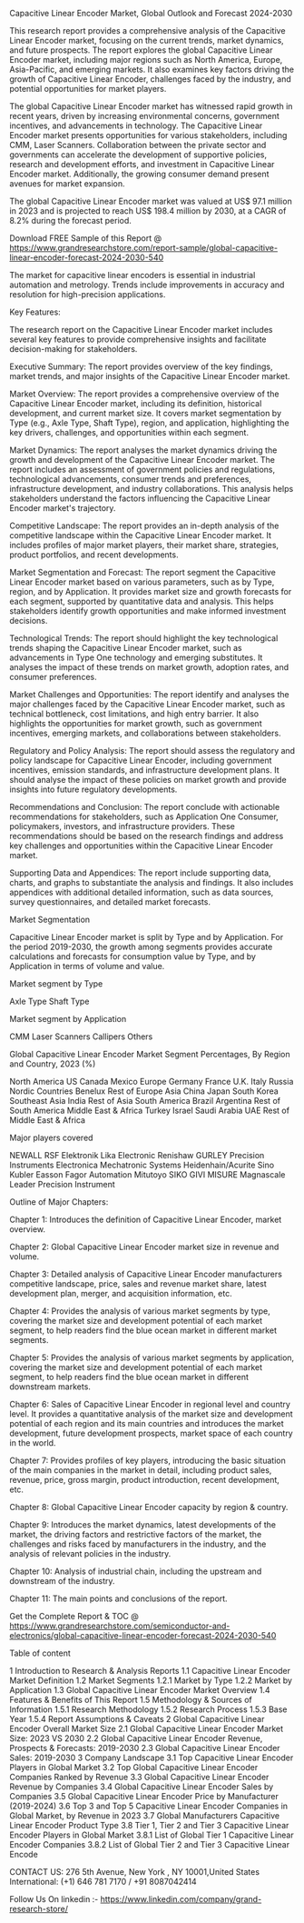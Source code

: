 Capacitive Linear Encoder Market, Global Outlook and Forecast 2024-2030


This research report provides a comprehensive analysis of the Capacitive Linear Encoder market, focusing on the current trends, market dynamics, and future prospects. The report explores the global Capacitive Linear Encoder market, including major regions such as North America, Europe, Asia-Pacific, and emerging markets. It also examines key factors driving the growth of Capacitive Linear Encoder, challenges faced by the industry, and potential opportunities for market players.

The global Capacitive Linear Encoder market has witnessed rapid growth in recent years, driven by increasing environmental concerns, government incentives, and advancements in technology. The Capacitive Linear Encoder market presents opportunities for various stakeholders, including CMM, Laser Scanners. Collaboration between the private sector and governments can accelerate the development of supportive policies, research and development efforts, and investment in Capacitive Linear Encoder market. Additionally, the growing consumer demand present avenues for market expansion.

The global Capacitive Linear Encoder market was valued at US$ 97.1 million in 2023 and is projected to reach US$ 198.4 million by 2030, at a CAGR of 8.2% during the forecast period.

Download FREE Sample of this Report @ https://www.grandresearchstore.com/report-sample/global-capacitive-linear-encoder-forecast-2024-2030-540


The market for capacitive linear encoders is essential in industrial automation and metrology. Trends include improvements in accuracy and resolution for high-precision applications.

Key Features:

The research report on the Capacitive Linear Encoder market includes several key features to provide comprehensive insights and facilitate decision-making for stakeholders.

Executive Summary: The report provides overview of the key findings, market trends, and major insights of the Capacitive Linear Encoder market.

Market Overview: The report provides a comprehensive overview of the Capacitive Linear Encoder market, including its definition, historical development, and current market size. It covers market segmentation by Type (e.g., Axle Type, Shaft Type), region, and application, highlighting the key drivers, challenges, and opportunities within each segment.

Market Dynamics: The report analyses the market dynamics driving the growth and development of the Capacitive Linear Encoder market. The report includes an assessment of government policies and regulations, technological advancements, consumer trends and preferences, infrastructure development, and industry collaborations. This analysis helps stakeholders understand the factors influencing the Capacitive Linear Encoder market's trajectory.

Competitive Landscape: The report provides an in-depth analysis of the competitive landscape within the Capacitive Linear Encoder market. It includes profiles of major market players, their market share, strategies, product portfolios, and recent developments.

Market Segmentation and Forecast: The report segment the Capacitive Linear Encoder market based on various parameters, such as by Type, region, and by Application. It provides market size and growth forecasts for each segment, supported by quantitative data and analysis. This helps stakeholders identify growth opportunities and make informed investment decisions.

Technological Trends: The report should highlight the key technological trends shaping the Capacitive Linear Encoder market, such as advancements in Type One technology and emerging substitutes. It analyses the impact of these trends on market growth, adoption rates, and consumer preferences.

Market Challenges and Opportunities: The report identify and analyses the major challenges faced by the Capacitive Linear Encoder market, such as technical bottleneck, cost limitations, and high entry barrier. It also highlights the opportunities for market growth, such as government incentives, emerging markets, and collaborations between stakeholders.

Regulatory and Policy Analysis: The report should assess the regulatory and policy landscape for Capacitive Linear Encoder, including government incentives, emission standards, and infrastructure development plans. It should analyse the impact of these policies on market growth and provide insights into future regulatory developments.

Recommendations and Conclusion: The report conclude with actionable recommendations for stakeholders, such as Application One Consumer, policymakers, investors, and infrastructure providers. These recommendations should be based on the research findings and address key challenges and opportunities within the Capacitive Linear Encoder market.

Supporting Data and Appendices: The report include supporting data, charts, and graphs to substantiate the analysis and findings. It also includes appendices with additional detailed information, such as data sources, survey questionnaires, and detailed market forecasts.

Market Segmentation

Capacitive Linear Encoder market is split by Type and by Application. For the period 2019-2030, the growth among segments provides accurate calculations and forecasts for consumption value by Type, and by Application in terms of volume and value.

Market segment by Type



Axle Type
Shaft Type


Market segment by Application



CMM
Laser Scanners
Callipers
Others


Global Capacitive Linear Encoder Market Segment Percentages, By Region and Country, 2023 (%)



North America
US
Canada
Mexico
Europe
Germany
France
U.K.
Italy
Russia
Nordic Countries
Benelux
Rest of Europe
Asia
China
Japan
South Korea
Southeast Asia
India
Rest of Asia
South America
Brazil
Argentina
Rest of South America
Middle East & Africa
Turkey
Israel
Saudi Arabia
UAE
Rest of Middle East & Africa


Major players covered



NEWALL
RSF Elektronik
Lika Electronic
Renishaw
GURLEY Precision Instruments
Electronica Mechatronic Systems
Heidenhain/Acurite
Sino
Kubler
Easson
Fagor Automation
Mitutoyo
SIKO
GIVI MISURE
Magnascale
Leader Precision Instrument


Outline of Major Chapters:

Chapter 1: Introduces the definition of Capacitive Linear Encoder, market overview.

Chapter 2: Global Capacitive Linear Encoder market size in revenue and volume.

Chapter 3: Detailed analysis of Capacitive Linear Encoder manufacturers competitive landscape, price, sales and revenue market share, latest development plan, merger, and acquisition information, etc.

Chapter 4: Provides the analysis of various market segments by type, covering the market size and development potential of each market segment, to help readers find the blue ocean market in different market segments.

Chapter 5: Provides the analysis of various market segments by application, covering the market size and development potential of each market segment, to help readers find the blue ocean market in different downstream markets.

Chapter 6: Sales of Capacitive Linear Encoder in regional level and country level. It provides a quantitative analysis of the market size and development potential of each region and its main countries and introduces the market development, future development prospects, market space of each country in the world.

Chapter 7: Provides profiles of key players, introducing the basic situation of the main companies in the market in detail, including product sales, revenue, price, gross margin, product introduction, recent development, etc.

Chapter 8: Global Capacitive Linear Encoder capacity by region & country.

Chapter 9: Introduces the market dynamics, latest developments of the market, the driving factors and restrictive factors of the market, the challenges and risks faced by manufacturers in the industry, and the analysis of relevant policies in the industry.

Chapter 10: Analysis of industrial chain, including the upstream and downstream of the industry.

Chapter 11: The main points and conclusions of the report.

Get the Complete Report & TOC @ https://www.grandresearchstore.com/semiconductor-and-electronics/global-capacitive-linear-encoder-forecast-2024-2030-540

Table of content

1 Introduction to Research & Analysis Reports
1.1 Capacitive Linear Encoder Market Definition
1.2 Market Segments
1.2.1 Market by Type
1.2.2 Market by Application
1.3 Global Capacitive Linear Encoder Market Overview
1.4 Features & Benefits of This Report
1.5 Methodology & Sources of Information
1.5.1 Research Methodology
1.5.2 Research Process
1.5.3 Base Year
1.5.4 Report Assumptions & Caveats
2 Global Capacitive Linear Encoder Overall Market Size
2.1 Global Capacitive Linear Encoder Market Size: 2023 VS 2030
2.2 Global Capacitive Linear Encoder Revenue, Prospects & Forecasts: 2019-2030
2.3 Global Capacitive Linear Encoder Sales: 2019-2030
3 Company Landscape
3.1 Top Capacitive Linear Encoder Players in Global Market
3.2 Top Global Capacitive Linear Encoder Companies Ranked by Revenue
3.3 Global Capacitive Linear Encoder Revenue by Companies
3.4 Global Capacitive Linear Encoder Sales by Companies
3.5 Global Capacitive Linear Encoder Price by Manufacturer (2019-2024)
3.6 Top 3 and Top 5 Capacitive Linear Encoder Companies in Global Market, by Revenue in 2023
3.7 Global Manufacturers Capacitive Linear Encoder Product Type
3.8 Tier 1, Tier 2 and Tier 3 Capacitive Linear Encoder Players in Global Market
3.8.1 List of Global Tier 1 Capacitive Linear Encoder Companies
3.8.2 List of Global Tier 2 and Tier 3 Capacitive Linear Encode

CONTACT US:
276 5th Avenue, New York , NY 10001,United States
International: (+1) 646 781 7170 / +91 8087042414

Follow Us On linkedin :- https://www.linkedin.com/company/grand-research-store/



